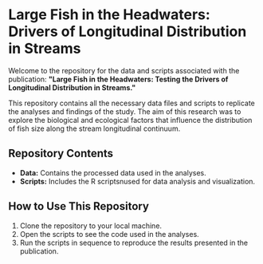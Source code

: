 # Large Fish in the Headwaters: Drivers of Longitudinal Distribution in Streams

Welcome to the repository for the data and scripts associated with the publication: **"Large Fish in the Headwaters: Testing the Drivers of Longitudinal Distribution in Streams."**

This repository contains all the necessary data files and scripts to replicate the analyses and findings of the study. The aim of this research was to explore the biological and ecological factors that influence the distribution of fish size along the stream longitudinal continuum.

## Repository Contents

- **Data:** Contains the processed data used in the analyses.
- **Scripts:** Includes the R scriptsnused for data analysis and visualization.

## How to Use This Repository

1. Clone the repository to your local machine.
2. Open the scripts to see the code used in the analyses.
3. Run the scripts in sequence to reproduce the results presented in the publication.
